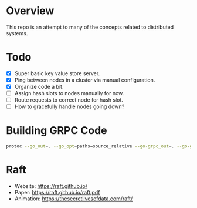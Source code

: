 # Overview

This repo is an attempt to many of the concepts related to distributed systems.

# Todo

- [x] Super basic key value store server.
- [x] Ping between nodes in a cluster via manual configuration.
- [x] Organize code a bit.
- [ ] Assign hash slots to nodes manually for now.
- [ ] Route requests to correct node for hash slot.
- [ ] How to gracefully handle nodes going down?

# Building GRPC Code

```bash
protoc --go_out=. --go_opt=paths=source_relative --go-grpc_out=. --go-grpc_opt=paths=source_relative internal/rpc/node_rpc.proto
```

# Raft

- Website: https://raft.github.io/
- Paper: https://raft.github.io/raft.pdf
- Animation: https://thesecretlivesofdata.com/raft/
